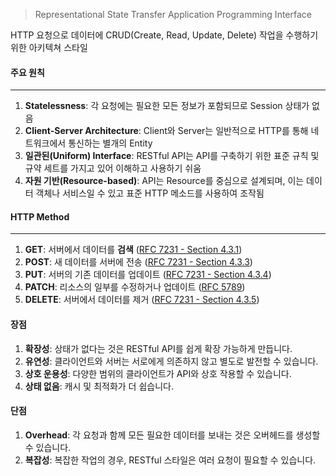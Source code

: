 >Representational State Transfer Application Programming Interface

HTTP 요청으로 데이터에 CRUD(Create, Read, Update, Delete) 작업을 수행하기 위한 아키텍쳐 스타일
#### 주요 원칙
---
1. **Statelessness**: 각 요청에는 필요한 모든 정보가 포함되므로 Session 상태가 없음
2. **Client-Server Architecture**: Client와 Server는 일반적으로 HTTP를 통해 네트워크에서 통신하는 별개의 Entity
3. **일관된(Uniform) Interface**: RESTful API는 API를 구축하기 위한 표준 규칙 및 규약 세트를 가지고 있어 이해하고 사용하기 쉬움
4. **자원 기반(Resource-based)**: API는 Resource를 중심으로 설계되며, 이는 데이터 객체나 서비스일 수 있고 표준 HTTP 메소드를 사용하여 조작됨
#### HTTP Method
---
1. **GET**: 서버에서 데이터를 **검색** ([RFC 7231 - Section 4.3.1](https://tools.ietf.org/html/rfc7231#section-4.3.1))
2. **POST**: 새 데이터를 서버에 전송 ([RFC 7231 - Section 4.3.3](https://tools.ietf.org/html/rfc7231#section-4.3.3))
3. **PUT**: 서버의 기존 데이터를 업데이트 ([RFC 7231 - Section 4.3.4](https://tools.ietf.org/html/rfc7231#section-4.3.4))
4. **PATCH**: 리소스의 일부를 수정하거나 업데이트 ([RFC 5789](https://tools.ietf.org/html/rfc5789))
5. **DELETE**: 서버에서 데이터를 제거 ([RFC 7231 - Section 4.3.5](https://tools.ietf.org/html/rfc7231#section-4.3.5))
#### 장점
1. **확장성**: 상태가 없다는 것은 RESTful API를 쉽게 확장 가능하게 만듭니다.
2. **유연성**: 클라이언트와 서버는 서로에게 의존하지 않고 별도로 발전할 수 있습니다.
3. **상호 운용성**: 다양한 범위의 클라이언트가 API와 상호 작용할 수 있습니다.
4. **상태 없음**: 캐시 및 최적화가 더 쉽습니다.
#### 단점
1. **Overhead**: 각 요청과 함께 모든 필요한 데이터를 보내는 것은 오버헤드를 생성할 수 있습니다.
2. **복잡성**: 복잡한 작업의 경우, RESTful 스타일은 여러 요청이 필요할 수 있습니다.